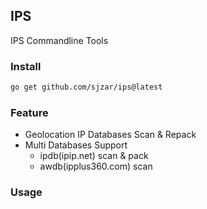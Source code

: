 ## IPS

IPS Commandline Tools

### Install

```bash
go get github.com/sjzar/ips@latest
```

### Feature
* Geolocation IP Databases Scan & Repack
* Multi Databases Support
  * ipdb(ipip.net) scan & pack
  * awdb(ipplus360.com) scan

### Usage

